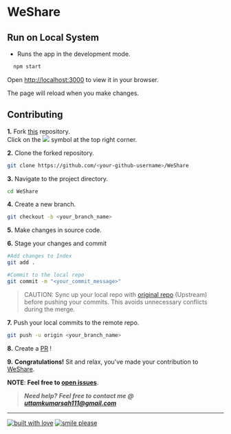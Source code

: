 # WeShare

## Run on Local System

- Runs the app in the development mode.
  
 ```bash
   npm start
```
Open [http://localhost:3000](http://localhost:3000) to view it in your browser.

The page will reload when you make changes.

## Contributing

**1.** Fork [this](https://github.com/uttamsah724/WeShare) repository.  
Click on the <a href="https://github.com/uttamsah724/WeShare"><img src="https://img.icons8.com/ios/24/000000/code-fork.png"></a> symbol at the top right corner.

**2.** Clone the forked repository.

```bash
git clone https://github.com/<your-github-username>/WeShare
```

**3.** Navigate to the project directory.

```bash
cd WeShare
```

**4.** Create a new branch.

```bash
git checkout -b <your_branch_name>
```

**5.** Make changes in source code.

**6.** Stage your changes and commit

```bash
#Add changes to Index
git add .

#Commit to the local repo
git commit -m "<your_commit_message>"
```

>CAUTION: Sync up your local repo with [original repo](https://github.com/uttamsah724/WeShare) (Upstream) before pushing your commits.
>This avoids unnecessary conflicts during the merge.

**7.** Push your local commits to the remote repo.

```bash
git push -u origin <your_branch_name>
```

**8.** Create a [PR](https://help.github.com/en/github/collaborating-with-issues-and-pull-requests/creating-a-pull-request) !

**9.** **Congratulations!** Sit and relax, you've made your contribution to [WeShare](https://github.com/uttamsah724/WeShare).

**NOTE**: **Feel free to [open issues](https://github.com/uttamsah724/WeShare/issues/new/choose)**.

> **_Need help?_** 
> **_Feel free to contact me @ [uttamkumarsah111@gmail.com](mailto:uttamkumarsah111@gmail.com?Subject=WeShare)_**

---

[![built with love](https://forthebadge.com/images/badges/built-with-love.svg)](https://www.linkedin.com/in/uttamsah/) [![smile please](https://forthebadge.com/images/badges/makes-people-smile.svg)](https://github.com/uttamsah724/)

